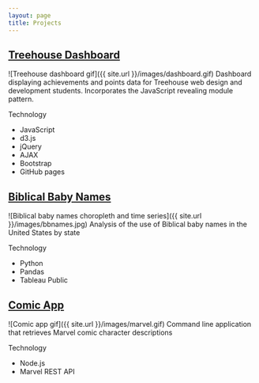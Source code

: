 ```yaml
---
layout: page
title: Projects
---
```


## [Treehouse Dashboard](https://github.com/danie11edotcom/TreehousePoints)
![Treehouse dashboard gif]({{ site.url }}/images/dashboard.gif)
Dashboard displaying achievements and points data for Treehouse web design and development students. Incorporates the JavaScript revealing module pattern.

Technology  

-  JavaScript  
-  d3.js  
-  jQuery  
-  AJAX  
-  Bootstrap  
-  GitHub pages  



## [Biblical Baby Names](https://github.com/danie11edotcom/bbnames)
![Biblical baby names choropleth and time series]({{ site.url }}/images/bbnames.jpg)
Analysis of the use of Biblical baby names in the United States by state

Technology  

- Python  
- Pandas  
- Tableau Public  


## [Comic App](https://github.com/danie11edotcom/nodecomicapp)
![Comic app gif]({{ site.url }}/images/marvel.gif)
Command line application that retrieves Marvel comic character descriptions

Technology

- Node.js  
- Marvel REST API  